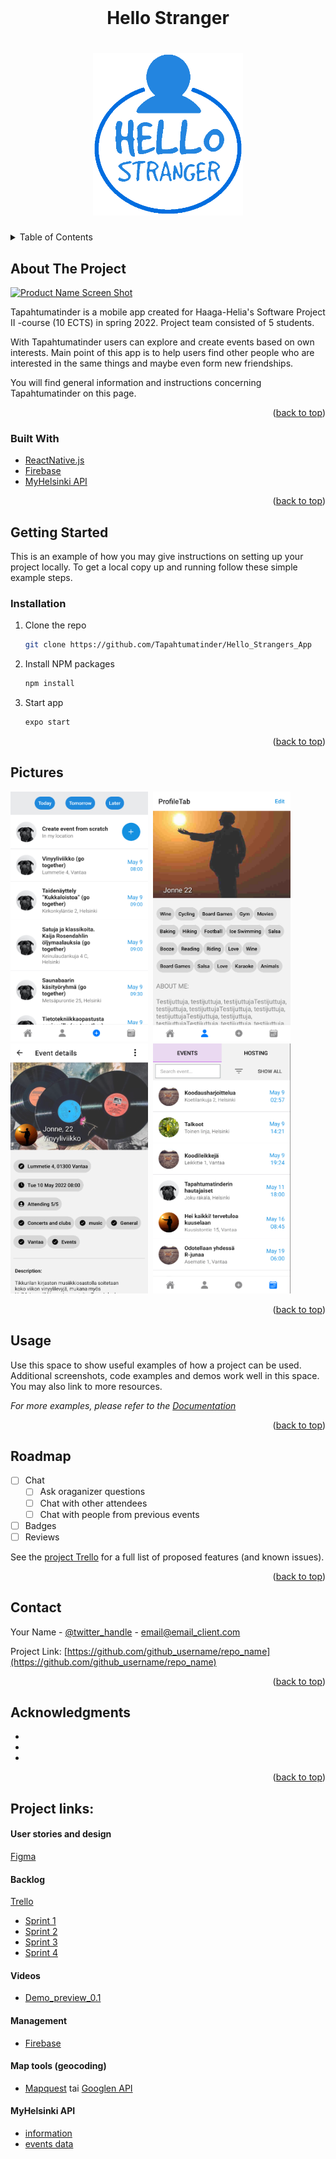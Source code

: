 <div id="top"></div>

<!-- PROJECT LOGO -->
<br />
<div align="center">
  <h1>Hello Stranger<h1>
    <img src="assets/splash.png" alt="Logo" width="240" height="260">
  </a>


</div>



<!-- TABLE OF CONTENTS -->
<details>
  <summary>Table of Contents</summary>
  <ol>
    <li>
      <a href="#about-the-project">About The Project</a>
      <ul>
        <li><a href="#built-with">Built With</a></li>
      </ul>
    </li>
    <li>
      <a href="#getting-started">Getting Started</a>
      <ul>
        <li><a href="#installation">Installation</a></li>
      </ul>
    </li>
    <li><a href="#pictures">Pictures</a></li>
    <li><a href="#usage">Usage</a></li>
    <li><a href="#roadmap">Roadmap</a></li>
    <li><a href="#contact">Contact</a></li>
    <li><a href="#acknowledgments">Acknowledgments</a></li>
  </ol>
</details>



<!-- ABOUT THE PROJECT -->
## About The Project

[![Product Name Screen Shot][product-screenshot]](https://example.com)

Tapahtumatinder is a mobile app created for Haaga-Helia's Software Project II -course (10 ECTS) in spring 2022. Project team consisted of 5 students.

With Tapahtumatinder users can explore and create events based on own interests. Main point of this app is to help users find other people who are interested in the same things and maybe even form new friendships.

You will find general information and instructions concerning Tapahtumatinder on this page.


<p align="right">(<a href="#top">back to top</a>)</p>



### Built With

* [ReactNative.js](https://reactnative.dev/)
* [Firebase](https://firebase.google.com/)
* [MyHelsinki API](https://open-api.myhelsinki.fi/)

<p align="right">(<a href="#top">back to top</a>)</p>



<!-- GETTING STARTED -->
## Getting Started

This is an example of how you may give instructions on setting up your project locally.
To get a local copy up and running follow these simple example steps.

### Installation

1. Clone the repo
   ```sh
   git clone https://github.com/Tapahtumatinder/Hello_Strangers_App
   ```
2. Install NPM packages
   ```sh
   npm install
   ```
3. Start app
   ```sh
   expo start
   ```

<p align="right">(<a href="#top">back to top</a>)</p>
  
  
<!-- PICTURES -->
## Pictures
<img src="assets/MyHelsinkiEvents.png" alt="Logo" width="220" height="400">&nbsp;&nbsp;<img src="assets/ProfileView.png" alt="Logo" width="220" height="400">
<img src="assets/EventView.png" alt="Logo" width="220" height="400">&nbsp;&nbsp;<img src="assets/UserEventss.png" alt="Logo" width="220" height="400">

<p align="right">(<a href="#top">back to top</a>)</p>


<!-- USAGE -->
## Usage

Use this space to show useful examples of how a project can be used. Additional screenshots, code examples and demos work well in this space. You may also link to more resources.

_For more examples, please refer to the [Documentation](https://example.com)_

<p align="right">(<a href="#top">back to top</a>)</p>


<!-- ROADMAP -->
## Roadmap

- [ ] Chat
  - [ ] Ask oraganizer questions
  - [ ] Chat with other attendees
  - [ ] Chat with people from previous events
- [ ] Badges
- [ ] Reviews

See the [project Trello](https://trello.com/b/1zXl95xR/tulevaisuus-sprint) for a full list of proposed features (and known issues).

<p align="right">(<a href="#top">back to top</a>)</p>


<!-- CONTACT -->
## Contact

Your Name - [@twitter_handle](https://twitter.com/twitter_handle) - email@email_client.com

Project Link: [https://github.com/github_username/repo_name](https://github.com/github_username/repo_name)

<p align="right">(<a href="#top">back to top</a>)</p>


<!-- ACKNOWLEDGMENTS -->
## Acknowledgments

* []()
* []()
* []()

<p align="right">(<a href="#top">back to top</a>)</p>


<!-- MARKDOWN LINKS & IMAGES -->
<!-- https://www.markdownguide.org/basic-syntax/#reference-style-links -->
[contributors-shield]: https://img.shields.io/github/contributors/github_username/repo_name.svg?style=for-the-badge
[contributors-url]: https://github.com/github_username/repo_name/graphs/contributors
[forks-shield]: https://img.shields.io/github/forks/github_username/repo_name.svg?style=for-the-badge
[forks-url]: https://github.com/github_username/repo_name/network/members
[stars-shield]: https://img.shields.io/github/stars/github_username/repo_name.svg?style=for-the-badge
[stars-url]: https://github.com/github_username/repo_name/stargazers
[issues-shield]: https://img.shields.io/github/issues/github_username/repo_name.svg?style=for-the-badge
[issues-url]: https://github.com/github_username/repo_name/issues
[license-shield]: https://img.shields.io/github/license/github_username/repo_name.svg?style=for-the-badge
[license-url]: https://github.com/github_username/repo_name/blob/master/LICENSE.txt
[linkedin-shield]: https://img.shields.io/badge/-LinkedIn-black.svg?style=for-the-badge&logo=linkedin&colorB=555
[linkedin-url]: https://linkedin.com/in/linkedin_username
[product-screenshot]: images/screenshot.png
  
## Project links:

#### User stories and design
[Figma](https://www.figma.com/file/sqIHxyv7r7DaS7Yk456HtU/Tapahtumatinder)

#### Backlog
[Trello](https://trello.com/hhx16745008)
  - [Sprint 1](https://trello.com/b/mhbG4wKd/sprint-1)
  - [Sprint 2](https://trello.com/b/Mk9oyoro/sprint-2)
  - [Sprint 3](https://trello.com/b/9gbxRxi4/sprint-3)
  - [Sprint 4](https://trello.com/b/0UKkPoPE/sprint-4)
  
#### Videos
- [Demo_preview_0.1](https://www.youtube.com/watch?v=GxT617yNe40)

#### Management
- [Firebase](https://console.firebase.google.com/u/4/project/hellostrangersapp/overview)

#### Map tools (geocoding)
- [Mapquest](https://developer.mapquest.com/documentation/geocoding-api/) tai [Googlen API](https://developers.google.com/maps/documentation/geocoding/overview)

#### MyHelsinki API
- [information](https://hri.fi/data/dataset/myhelsinki-open-api-paikat-tapahtumat-ja-aktiviteetit)
- [events data](http://open-api.myhelsinki.fi/v1/events/)
